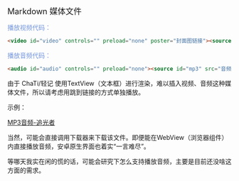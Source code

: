 <font size="4">Markdown 媒体文件</font>

<font color="#7093DB">播放视频代码：</font>

```html
<video id="video" controls="" preload="none" poster="封面图链接"><source id="mp4" src="视频地址" type="video/mp4"></video>
```

<font color="#7093DB">播放音频代码：</font>

```html
<audio id="audio" controls="" preload="none"><source id="mp3" src="音频地址"></audio>
```

由于 ChaTi/轻记 使用TextView（文本框）进行渲染，难以插入视频、音频这种媒体文件，所以请考虑用跳到链接的方式单独播放。

示例：

[MP3音频-追光者](https://xiaobeiit.gitee.io/src/user/zhuiguangzhe.mp3)

当然，可能会直接调用下载器来下载该文件。即便能在WebView（浏览器组件）内直接播放音频，安卓原生界面也着实“一言难尽”。

等哪天我实在闲的慌的话，可能会研究下怎么支持播放音频，主要是目前还没啥这方面的需求。
